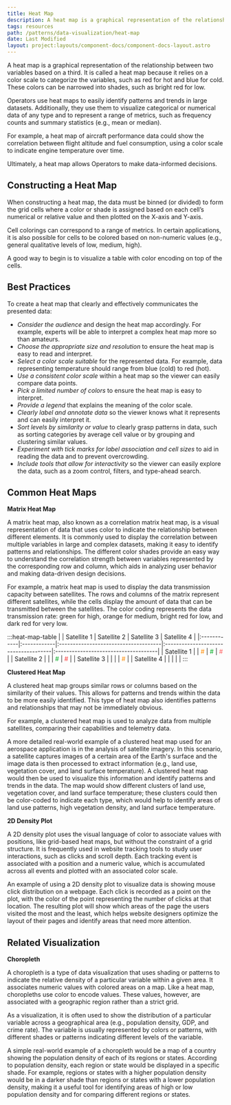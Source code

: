 ```yaml
---
title: Heat Map
description: A heat map is a graphical representation of the relationship between two variables based on a third.
tags: resources
path: /patterns/data-visualization/heat-map
date: Last Modified
layout: project:layouts/component-docs/component-docs-layout.astro
---
```


A heat map is a graphical representation of the relationship between two variables based on a third. It is called a heat map because it relies on a color scale to categorize the variables, such as red for hot and blue for cold. These colors can be narrowed into shades, such as bright red for low.

Operators use heat maps to easily identify patterns and trends in large datasets. Additionally, they use them to visualize categorical or numerical data of any type and to represent a range of metrics, such as frequency counts and summary statistics (e.g., mean or median).

For example, a heat map of aircraft performance data could show the correlation between flight altitude and fuel consumption, using a color scale to indicate engine temperature over time.

Ultimately, a heat map allows Operators to make data-informed decisions.

## Constructing a Heat Map

When constructing a heat map, the data must be binned (or divided) to form the grid cells where a color or shade is assigned based on each cell’s numerical or relative value and then plotted on the X-axis and Y-axis.

Cell colorings can correspond to a range of metrics. In certain applications, it is also possible for cells to be colored based on non-numeric values (e.g., general qualitative levels of low, medium, high).

A good way to begin is to visualize a table with color encoding on top of the cells.

## Best Practices

To create a heat map that clearly and effectively communicates the presented data:

- *Consider the audience* and design the heat map accordingly. For example, experts will be able to interpret a complex heat map more so than amateurs.
- *Choose the appropriate size and resolution* to ensure the heat map is easy to read and interpret.
- *Select a color scale suitable* for the represented data. For example, data representing temperature should range from blue (cold) to red (hot).
- *Use a consistent color scale* within a heat map so the viewer can easily compare data points.
- *Pick a limited number of colors* to ensure the heat map is easy to interpret.
- *Provide a legend* that explains the meaning of the color scale.
- *Clearly label and annotate data* so the viewer knows what it represents and can easily interpret it.
- *Sort levels by similarity or value* to clearly grasp patterns in data, such as sorting categories by average cell value or by grouping and clustering similar values.
- *Experiment with tick marks for label association and cell sizes* to aid in reading the data and to prevent overcrowding.
- *Include tools that allow for interactivity* so the viewer can easily explore the data, such as a zoom control, filters, and type-ahead search.

## Common Heat Maps

**Matrix Heat Map**

A matrix heat map, also known as a correlation matrix heat map, is a visual representation of data that uses color to indicate the relationship between different elements. It is commonly used to display the correlation between multiple variables in large and complex datasets, making it easy to identify patterns and relationships. The different color shades provide an easy way to understand the correlation strength between variables represented by the corresponding row and column, which aids in analyzing user behavior and making data-driven design decisions.

For example, a matrix heat map is used to display the data transmission capacity between satellites. The rows and columns of the matrix represent different satellites, while the cells display the amount of data that can be transmitted between the satellites. The color coding represents the data transmission rate: green for high, orange for medium, bright red for low, and dark red for very low.
<style>
	.heat-map-table{
		margin-bottom: 20px;
		&
	}
</style>
:::heat-map-table
|             | Satellite 1 | Satellite 2                          | Satellite 3                          | Satellite 4                          |
|:------------|:------------|:-------------------------------------|:-------------------------------------|:-------------------------------------|
| Satellite 1 |             | <span style="color:#FF8C00">#</span> | <span style="color:#00AD23">#</span> | <span style="color:#FF5F60">#</span> |
| Satellite 2 |             |                                      | <span style="color:#00AD23">#</span> | <span style="color:#FF3838">#</span> |
| Satellite 3 |             |                                      |                                      | <span style="color:#FF8C00">#</span> |
| Satellite 4 |             |                                      |                                      |                                      |
:::

**Clustered Heat Map**

A clustered heat map groups similar rows or columns based on the similarity of their values. This allows for patterns and trends within the data to be more easily identified. This type of heat map also identifies patterns and relationships that may not be immediately obvious.

For example, a clustered heat map is used to analyze data from multiple satellites, comparing their capabilities and telemetry data.

A more detailed real-world example of a clustered heat map used for an aerospace application is in the analysis of satellite imagery. In this scenario, a satellite captures images of a certain area of the Earth's surface and the image data is then processed to extract information (e.g., land use, vegetation cover, and land surface temperature). A clustered heat map would then be used to visualize this information and identify patterns and trends in the data. The map would show different clusters of land use, vegetation cover, and land surface temperature; these clusters could then be color-coded to indicate each type, which would help to identify areas of land use patterns, high vegetation density, and land surface temperature.

**2D Density Plot**

A 2D density plot uses the visual language of color to associate values with positions, like grid-based heat maps, but without the constraint of a grid structure. It is frequently used in website tracking tools to study user interactions, such as clicks and scroll depth. Each tracking event is associated with a position and a numeric value, which is accumulated across all events and plotted with an associated color scale.

An example of using a 2D density plot to visualize data is showing mouse click distribution on a webpage. Each click is recorded as a point on the plot, with the color of the point representing the number of clicks at that location. The resulting plot will show which areas of the page the users visited the most and the least, which helps website designers optimize the layout of their pages and identify areas that need more attention.

## Related Visualization

**Choropleth**

A choropleth is a type of data visualization that uses shading or patterns to indicate the relative density of a particular variable within a given area. It associates numeric values with colored areas on a map. Like a heat map, choropleths use color to encode values. These values, however, are associated with a geographic region rather than a strict grid.

As a visualization, it is often used to show the distribution of a particular variable across a geographical area (e.g., population density, GDP, and crime rate). The variable is usually represented by colors or patterns, with different shades or patterns indicating different levels of the variable.

A simple real-world example of a choropleth would be a map of a country showing the population density of each of its regions or states. According to population density, each region or state would be displayed in a specific shade. For example, regions or states with a higher population density would be in a darker shade than regions or states with a lower population density, making it a useful tool for identifying areas of high or low population density and for comparing different regions or states.

